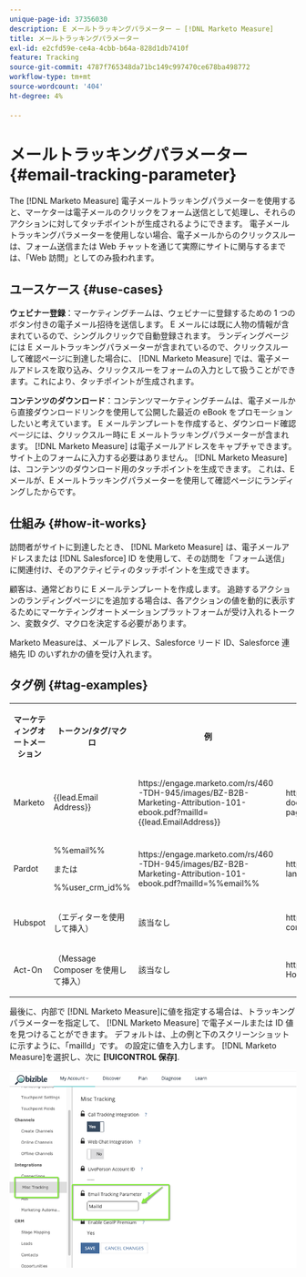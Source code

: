 ```yaml
---
unique-page-id: 37356030
description: E メールトラッキングパラメーター — [!DNL Marketo Measure]
title: メールトラッキングパラメーター
exl-id: e2cfd59e-ce4a-4cbb-b64a-828d1db7410f
feature: Tracking
source-git-commit: 4787f765348da71bc149c997470ce678ba498772
workflow-type: tm+mt
source-wordcount: '404'
ht-degree: 4%

---
```


# メールトラッキングパラメーター {#email-tracking-parameter}

The [!DNL Marketo Measure] 電子メールトラッキングパラメーターを使用すると、マーケターは電子メールのクリックをフォーム送信として処理し、それらのアクションに対してタッチポイントが生成されるようにできます。 電子メールトラッキングパラメーターを使用しない場合、電子メールからのクリックスルーは、フォーム送信または Web チャットを通じて実際にサイトに関与するまでは、「Web 訪問」としてのみ扱われます。

## ユースケース  {#use-cases}

**ウェビナー登録**：マーケティングチームは、ウェビナーに登録するための 1 つのボタン付きの電子メール招待を送信します。 E メールには既に人物の情報が含まれているので、シングルクリックで自動登録されます。 ランディングページには E メールトラッキングパラメーターが含まれているので、クリックスルーして確認ページに到達した場合に、 [!DNL Marketo Measure] では、電子メールアドレスを取り込み、クリックスルーをフォームの入力として扱うことができます。これにより、タッチポイントが生成されます。

**コンテンツのダウンロード**：コンテンツマーケティングチームは、電子メールから直接ダウンロードリンクを使用して公開した最近の eBook をプロモーションしたいと考えています。 E メールテンプレートを作成すると、ダウンロード確認ページには、クリックスルー時に E メールトラッキングパラメーターが含まれます。 [!DNL Marketo Measure] は電子メールアドレスをキャプチャできます。 サイト上のフォームに入力する必要はありません。 [!DNL Marketo Measure] は、コンテンツのダウンロード用のタッチポイントを生成できます。 これは、E メールが、E メールトラッキングパラメーターを使用して確認ページにランディングしたからです。

## 仕組み {#how-it-works}

訪問者がサイトに到達したとき、 [!DNL Marketo Measure] は、電子メールアドレスまたは [!DNL Salesforce] ID を使用して、その訪問を「フォーム送信」に関連付け、そのアクティビティのタッチポイントを生成できます。

顧客は、通常どおりに E メールテンプレートを作成します。 追跡するアクションのランディングページにを追加する場合は、各アクションの値を動的に表示するためにマーケティングオートメーションプラットフォームが受け入れるトークン、変数タグ、マクロを決定する必要があります。

Marketo Measureは、メールアドレス、Salesforce リード ID、Salesforce 連絡先 ID のいずれかの値を受け入れます。

## タグ例 {#tag-examples}

<table> 
 <colgroup> 
  <col> 
  <col> 
  <col> 
  <col> 
 </colgroup> 
 <tbody> 
  <tr> 
   <th><p>マーケティングオートメーション</p></th> 
   <th><p>トークン/タグ/マクロ </p></th> 
   <th><p>例</p></th> 
   <th><p>支持材</p></th> 
  </tr> 
  <tr> 
   <td><p>Marketo</p></td> 
   <td><p>{{lead.Email Address}} </p></td> 
   <td><p>https://engage.marketo.com/rs/460-TDH-945/images/BZ-B2B-Marketing-Attribution-101-ebook.pdf?mailId={{lead.EmailAddress}}</p></td> 
   <td><p>https://experienceleague.adobe.com/docs/marketo/using/product-docs/demand-generation/landing-pages/personalizing-landing-pages/tokens-overview.html</p></td> 
  </tr> 
  <tr> 
   <td><p>Pardot</p></td> 
   <td><p>%%email%% </p><p>または</p><p>%%user_crm_id%%</p></td> 
   <td><p>https://engage.marketo.com/rs/460-TDH-945/images/BZ-B2B-Marketing-Attribution-101-ebook.pdf?mailId=%%email%%</p></td> 
   <td><p>https://help.salesforce.com/s/articleView?language=en_US&amp;id=pardot_variable_tags_reference.htm&amp;type=5</p></td> 
  </tr> 
  <tr> 
   <td><p>Hubspot</p></td> 
   <td><p>（エディターを使用して挿入）</p></td> 
   <td><p>該当なし</p></td> 
   <td><p>https://knowledge.hubspot.com/website-pages/personalize-your-content</p></td> 
  </tr> 
  <tr> 
   <td><p>Act-On</p></td> 
   <td><p>（Message Composer を使用して挿入）</p></td> 
   <td><p>該当なし</p></td> 
   <td><p>https://connect.act-on.com/hc/en-us/articles/360033436074-How-to-Personalize-Email-Content-with-CRM-Data</p></td> 
  </tr> 
 </tbody> 
</table>

最後に、内部で [!DNL Marketo Measure]に値を指定する場合は、トラッキングパラメーターを指定して、 [!DNL Marketo Measure] で電子メールまたは ID 値を見つけることができます。 デフォルトは、上の例と下のスクリーンショットに示すように、「mailId」です。 の設定に値を入力します。 [!DNL Marketo Measure]を選択し、次に **[!UICONTROL 保存]**.

![](assets/one.png)
